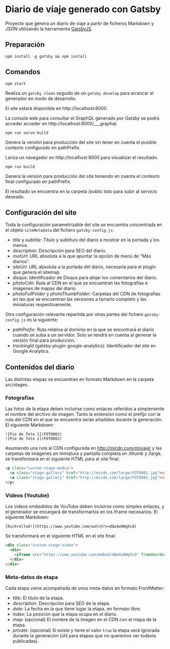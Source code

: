 # Diario de viaje generado con Gatsby

Proyecto que genera un diario de viaje a partir de ficheros Markdown y JSON utilizando la herramienta [GatsbyJS](http://www.gatsbyjs.org).

## Preparación

`npm install -g gatsby && npm install`

## Comandos

`npm start`

Realiza un `gatsby clean` seguido de un `gatsby develop` para arrancar el generador en modo de desarrollo.

El site estará disponible en http://localhost:8000.

La consola web para consultar el GraphQL generado por Gatsby se podrá acceder acceder en http://localhost:8000/___graphql.

`npm run serve-build`

Genera la versión para producción del site sin tener en cuenta el posible contexto configurado en pathPrefix.

Lanza un navegador en http://localhost:9000 para visualizar el resultado.

`npm run build`

Genera la versión para producción del site teniendo en cuenta el contexto final configurado en pathPrefix.

El resultado se encuentra en la carpeta /public listo para subir al servicio deseado.

## Configuración del site

Toda la configuración parametrizable del site se encuentra concentrada en el objeto `siteMetadata` del fichero `gatsby-config.js`:

* *title* y *subtitle*: Título y subtítulo del diario a mostrar en la portada y los menús.
* *description*: Descripción para SEO del diario.
* *rootUrl*: URL absoluta a la que apuntar la opción de menú de "Más diarios".
* *siteUrl*: URL absoluta a la portada del diario, necesaria para el plugin que genera el sitemap.
* *disqus*: Identificador de Disqus para alojar los comentarios del diario.
* *photoCdn*: Ruta al CDN en el que se encuentran las fotografías e imágenes de mapas del diario.
* *photoFullFolder* y *photoThumbFolder*: Carpetas del CDN de fotografías en las que se encuentran las versiones a tamaño completo y las miniaturas respectivamente.

Otra configuración relevante repartida por otras partes del fichero `gatsby-config.js` es la siguiente:

* *pathPrefix*: Ruta relativa al dominio en la que se encontrará el diario cuando se suba a un servidor. Solo se tendrá en cuenta al generar la versión final para producción.
* *trackingId* (gatsby-plugin-google-analytics): Identificador del site en Google Analytics.

## Contenidos del diario

Las distintas etapas se encuentran en formato Markdown en la carpeta src/stages.

### Fotografías

Las fotos de la etapa deben incluirse como enlaces referidos a simplemente el nombre del archivo de imagen. Tanto la extensión como el prefijo con la ruta del CDN en el que se encuentra serán añadidos durante la generación. El siguiente Markdown:

```
![Pie de foto 1](FOTO001)
![Pie de foto 2](FOTO002)
```

Asumiendo una ruta al CDN configurada en http://micdn.com/miviaje/ y las carpetas de imágenes en miniatura y pantalla completa en /thumb y /large, se transformará en el siguiente HTML para el site final:

```html
<p class="custom-stage-media">
  <a class="stage-gallery" href="http://micdn.com/large/FOTO001.jpg"><img src="lazyimg.gif" data-echo="http://micdn.com/thumb/FOTO001.jpg" alt="Pie de foto 1"></a>
  <a class="stage-gallery" href="http://micdn.com/large/FOTO002.jpg"><img src="lazyimg.gif" data-echo="http://micdn.com/thumb/FOTO002.jpg" alt="Pie de foto 2"></a>
</p>
```

### Videos (Youtube)

Los videos embedidos de YouTube deben incluirse como simples enlaces, y el generador se encargará de transformarlos en los iframe necesarios. El siguiente Markdown:

`[Rickrolled!](https://www.youtube.com/watch?v=dQw4w9WgXcQ)`

Se transformará en el siguiente HTML en el site final:

```html
<div class="custom-stage-video">
  <div>
    <iframe src="https://www.youtube.com/embed/dQw4w9WgXcQ" frameborder="0" allow="accelerometer; autoplay; encrypted-media; gyroscope; picture-in-picture" allowfullscreen></iframe>
  </div>
</div>
```

### Meta-datos de etapa

Cada etapa viene acompañada de unos meta-datos en formato FrontMatter:

* *title*: El título de la etapa.
* *description*: Descripción para SEO de la etapa.
* *date*: La fecha en la que tiene lugar la etapa, en formato libre.
* *index*: La posición que la etapa ocupa en el diario.
* *map*: (opcional) El nombre de la imagen en el CDN con el mapa de la etapa.
* *private*: (opcional) Si existe y tiene el valor `true` la etapa será ignorada durante la generación (útil para etapas que no queremos ver todavía publicadas).